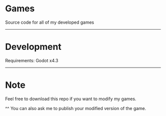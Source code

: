 # Games
Source code for all of my developed games


---

# Development

Requirements:
Godot x4.3

---
# Note

Feel free to download this repo if you want to modify my games. 

^^ You can also ask me to publish your modified version of the game. 
